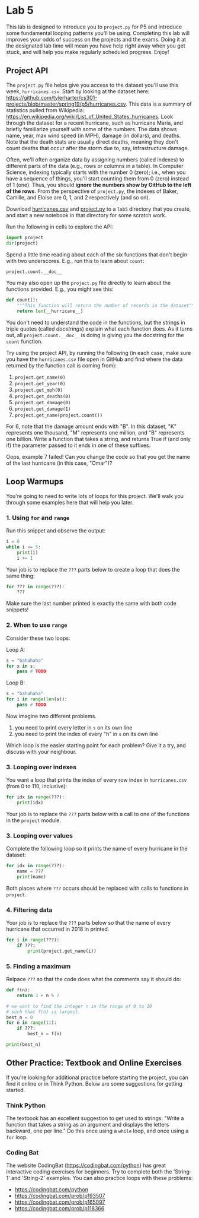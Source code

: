 # Lab 5

This lab is designed to introduce you to `project.py` for P5 and
introduce some fundamental looping patterns you'll be using.
Completing this lab will improves your odds of success on the projects
and the exams. Doing it at the designated lab time will mean you have
help right away when you get stuck, and will help you make regularly
scheduled progress. Enjoy!

## Project API

The `project.py` file helps give you access to the dataset you'll use
this week, `hurricanes.csv`.  Start by looking at the dataset here:
https://github.com/tylerharter/cs301-projects/blob/master/spring19/p5/hurricanes.csv.
This data is a summary of statistics pulled from Wikipedia:
https://en.wikipedia.org/wiki/List_of_United_States_hurricanes.  Look
through the dataset for a recent hurricane, such as hurricane Maria,
and briefly familiarize yourself with some of the numbers.  The data
shows name, year, max wind speed (in MPH), damage (in dollars), and
deaths.  Note that the death stats are usually direct deaths, meaning
they don't count deaths that occur after the storm due to, say,
infrastructure damage.

Often, we'll often organize data by assigning numbers (called indexes)
to different parts of the data (e.g., rows or columns in a table). In
Computer Science, indexing typically starts with the number 0 (zero);
i.e., when you have a sequence of things, you'll start counting them
from 0 (zero) instead of 1 (one).  Thus, you should **ignore the
numbers show by GitHub to the left of the rows**.  From the
perspective of `project.py`, the indexes of Baker, Camille, and Eloise
are 0, 1, and 2 respectively (and so on).

Download
[hurricanes.csv](https://github.com/tylerharter/cs301-projects/blob/master/spring19/p5/hurricanes.csv)
and
[project.py](https://github.com/tylerharter/cs301-projects/blob/master/spring19/p5/project.py)
to a `lab5` directory that you create, and start a new notebook in
that directory for some scratch work.

Run the following in cells to explore the API:

```python
import project
dir(project)
```

Spend a little time reading about each of the six functions that don't
begin with two underscores.  E.g., run this to learn about `count`:

```python
project.count.__doc__
```

You may also open up the `project.py` file directly to learn about the functions provided.  E.g., you might see this:

```python
def count():
    """This function will return the number of records in the dataset"""
    return len(__hurricane__)
```

You don't need to understand the code in the functions, but the
strings in triple quotes (called *docstrings*) explain what each
function does.  As it turns out, all `project.count.__doc__` is doing
is giving you the docstring for the `count` function.

Try using the project API, by running the following (in each case,
make sure you have the `hurricanes.csv` file open in GitHub and find
where the data returned by the function call is coming from):

1. `project.get_name(0)`
2. `project.get_year(0)`
3. `project.get_mph(0)`
4. `project.get_deaths(0)`
5. `project.get_damage(0)`
6. `project.get_damage(1)`
7. `project.get_name(project.count())`

For 6, note that the damage amount ends with "B".  In this dataset,
"K" represents one thousand, "M" represents one million, and "B"
represents one billion.  Write a function that takes a string, and
returns True if (and only if) the parameter passed to it ends in one
of these suffixes.

Oops, example 7 failed!  Can you change the code so that you get the
name of the last hurricane (in this case, "Omar")?

## Loop Warmups

You're going to need to write lots of loops for this project.  We'll
walk you through some examples here that will help you later.

### 1. Using `for` and `range`

Run this snippet and observe the output:

```python
i = 0
while i <= 5:
    print(i)
    i += 1
```

Your job is to replace the `???` parts below to create a loop that
does the same thing:

```python
for ??? in range(???):
    ???
```

Make sure the last number printed is exactly the same with both code
snippets!

### 2. When to use `range`

Consider these two loops:

Loop A:

```python
s = "bahahaha"
for x in s:
    pass # TODO
```

Loop B:

```python
s = "bahahaha"
for i in range(len(s)):
    pass # TODO
```

Now imagine two different problems.
1. you need to print every letter in `s` on its own line
2. you need to print the index of every "h" in `s` on its own line

Which loop is the easier starting point for each problem?  Give it a
try, and discuss with your neighbour.

### 3. Looping over indexes

You want a loop that prints the index of every row index in `hurricanes.csv`
(from 0 to 110, inclusive):

```python
for idx in range(???):
    print(idx)
```

Your job is to replace the `???` parts below with a call to one of the
functions in the `project` module.

### 3. Looping over values

Complete the following loop so it prints the name of every hurricane
in the dataset:

```python
for idx in range(???):
    name = ???
    print(name)
```

Both places where `???` occurs should be replaced with calls to
functions in `project`.

### 4. Filtering data

Your job is to replace the `???` parts below so that the name of every
hurricane that occurred in 2018 in printed.

```python
for i in range(???):
    if ???:
        print(project.get_name(i))
```

### 5. Finding a maximum

Relpace `???` so that the code does what the comments say it should
do:

```python
def f(n):
    return 3 + n % 7

# we want to find the integer n in the range of 0 to 10
# such that f(n) is largest.
best_n = 0
for n in range(11):
    if ???:
        best_n = f(n)

print(best_n)
```

## Other Practice: Textbook and Online Exercises

If you're looking for additional practice before starting the project,
you can find it online or in Think Python.  Below are some suggestions
for getting started.

### Think Python

The textbook has an excellent suggestion to get used to strings:
"Write a function that takes a string as an argument and displays the
letters backward, one per line."  Do this once using a `while` loop,
and once using a `for` loop.

### Coding Bat

The website CodingBat (https://codingbat.com/python) has great
interactive coding exercises for beginners. Try to complete both the
'String-1' and 'String-2' examples.  You can also practice loops with
these problems:

 * https://codingbat.com/python
 * https://codingbat.com/prob/p193507
 * https://codingbat.com/prob/p165097
 * https://codingbat.com/prob/p118366
